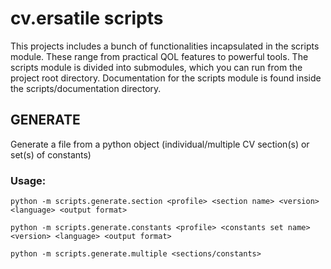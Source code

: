 # cv.ersatile scripts

This projects includes a bunch of functionalities incapsulated in the scripts module. These range from practical QOL features to powerful tools. 
The scripts module is divided into submodules, which you can run from the project root directory. Documentation for the scripts module is found inside the scripts/documentation directory.


## GENERATE

Generate a file from a python object (individual/multiple CV section(s) or set(s) of constants)

### Usage:
```
python -m scripts.generate.section <profile> <section name> <version> <language> <output format>
```
```
python -m scripts.generate.constants <profile> <constants set name> <version> <language> <output format>
```
```
python -m scripts.generate.multiple <sections/constants>
```


